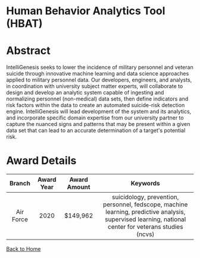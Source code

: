 
Human Behavior Analytics Tool (HBAT)
====================================

# Abstract


IntelliGenesis seeks to lower the incidence of military personnel and veteran suicide through innovative machine learning and data science approaches applied to military personnel data. Our developers, engineers, and analysts, in coordination with university subject matter experts, will collaborate to design and develop an analytic system capable of ingesting and normalizing personnel (non-medical) data sets, then define indicators and risk factors within the data to create an automated suicide-risk detection engine. IntelliGenesis will lead development of the system and its analytics, and incorporate specific domain expertise from our university partner to capture the nuanced signs and patterns that may be present within a given data set that can lead to an accurate determination of a target's potential risk.  

# Award Details

|Branch|Award Year|Award Amount|Keywords|
| :---: | :---: | :---: | :---: |
|Air Force|2020|$149,962|suicidology, prevention, personnel, fedscope, machine learning, predictive analysis, supervised learning, national center for veterans studies (ncvs)|
  
  


[Back to Home](https://github.com/chrischow/dod_sbir_awards/DJ/#1589)